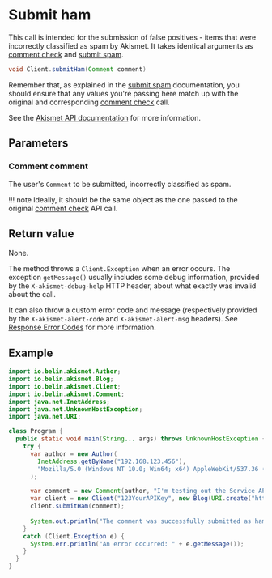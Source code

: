 # Submit ham
This call is intended for the submission of false positives - items that were incorrectly classified as spam by Akismet.
It takes identical arguments as [comment check](check_comment.md) and [submit spam](submit_spam.md).

```java
void Client.submitHam(Comment comment)
```

Remember that, as explained in the [submit spam](submit_spam.md) documentation, you should ensure
that any values you're passing here match up with the original and corresponding [comment check](check_comment.md) call.

See the [Akismet API documentation](https://akismet.com/developers/detailed-docs/submit-ham-false-positives) for more information.

## Parameters

### Comment **comment**
The user's `Comment` to be submitted, incorrectly classified as spam.

!!! note
    Ideally, it should be the same object as the one passed to the original [comment check](check_comment.md) API call.

## Return value
None.

The method throws a `Client.Exception` when an error occurs.
The exception `getMessage()` usually includes some debug information, provided by the `X-akismet-debug-help` HTTP header, about what exactly was invalid about the call.

It can also throw a custom error code and message (respectively provided by the `X-akismet-alert-code` and `X-akismet-alert-msg` headers).
See [Response Error Codes](https://akismet.com/developers/detailed-docs/errors) for more information.

## Example

```java
import io.belin.akismet.Author;
import io.belin.akismet.Blog;
import io.belin.akismet.Client;
import io.belin.akismet.Comment;
import java.net.InetAddress;
import java.net.UnknownHostException;
import java.net.URI;

class Program {
  public static void main(String... args) throws UnknownHostException {
    try {
      var author = new Author(
        InetAddress.getByName("192.168.123.456"),
        "Mozilla/5.0 (Windows NT 10.0; Win64; x64) AppleWebKit/537.36 (KHTML, like Gecko) Chrome/121.0.0.0 Safari/537.36"
      );

      var comment = new Comment(author, "I'm testing out the Service API.");
      var client = new Client("123YourAPIKey", new Blog(URI.create("https://www.yourblog.com")));
      client.submitHam(comment);
      
      System.out.println("The comment was successfully submitted as ham.");
    }
    catch (Client.Exception e) {
      System.err.println("An error occurred: " + e.getMessage());
    }
  }
}
```
